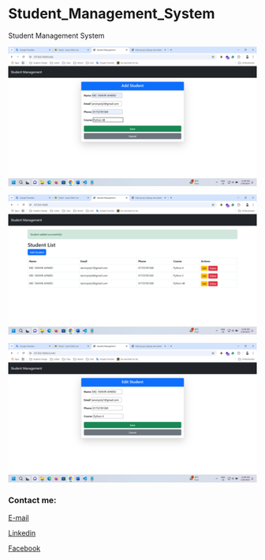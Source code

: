 # Student_Management_System
 Student Management System



<img src="img1.png"
     alt="Image"/>


<img src="img2.png"
     alt="Image"/>

<img src="img3.png"
     alt="Image"/>






<!-- all link is here -->


### Contact me:

[E-mail]( tanvirpoly@gmail.com)

[Linkedin]( https://www.linkedin.com/in/tanvirpoly/)

[Facebook]( https://www.facebook.com/tanvirfbid)
